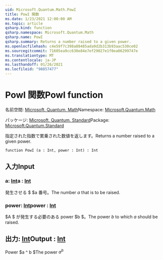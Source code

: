 ```yaml
---
uid: Microsoft.Quantum.Math.PowI
title: PowI 関数
ms.date: 1/23/2021 12:00:00 AM
ms.topic: article
qsharp.kind: function
qsharp.namespace: Microsoft.Quantum.Math
qsharp.name: PowI
qsharp.summary: Returns a number raised to a given power.
ms.openlocfilehash: c4e59f7c398a88485ada9d2b313b93aac530ce02
ms.sourcegitcommit: 71605ea9cc630e84e7ef29027e1f0ea06299747e
ms.translationtype: MT
ms.contentlocale: ja-JP
ms.lasthandoff: 01/26/2021
ms.locfileid: "98857477"
---
```

# <a name="powi-function"></a><span data-ttu-id="88c01-102">PowI 関数</span><span class="sxs-lookup"><span data-stu-id="88c01-102">PowI function</span></span>

<span data-ttu-id="88c01-103">名前空間: [Microsoft. Quantum. Math](xref:Microsoft.Quantum.Math)</span><span class="sxs-lookup"><span data-stu-id="88c01-103">Namespace: [Microsoft.Quantum.Math](xref:Microsoft.Quantum.Math)</span></span>

<span data-ttu-id="88c01-104">パッケージ: [Microsoft. Quantum. Standard](https://nuget.org/packages/Microsoft.Quantum.Standard)</span><span class="sxs-lookup"><span data-stu-id="88c01-104">Package: [Microsoft.Quantum.Standard](https://nuget.org/packages/Microsoft.Quantum.Standard)</span></span>


<span data-ttu-id="88c01-105">指定された指数で累乗された数値を返します。</span><span class="sxs-lookup"><span data-stu-id="88c01-105">Returns a number raised to a given power.</span></span>

```qsharp
function PowI (a : Int, power : Int) : Int
```


## <a name="input"></a><span data-ttu-id="88c01-106">入力</span><span class="sxs-lookup"><span data-stu-id="88c01-106">Input</span></span>

### <a name="a--int"></a><span data-ttu-id="88c01-107">a: [Int](xref:microsoft.quantum.lang-ref.int)</span><span class="sxs-lookup"><span data-stu-id="88c01-107">a : [Int](xref:microsoft.quantum.lang-ref.int)</span></span>

<span data-ttu-id="88c01-108">発生させる $ $a 番号。</span><span class="sxs-lookup"><span data-stu-id="88c01-108">The number $a$ that is to be raised.</span></span>


### <a name="power--int"></a><span data-ttu-id="88c01-109">power: [Int](xref:microsoft.quantum.lang-ref.int)</span><span class="sxs-lookup"><span data-stu-id="88c01-109">power : [Int](xref:microsoft.quantum.lang-ref.int)</span></span>

<span data-ttu-id="88c01-110">$A $ が発生する必要のある power $b $。</span><span class="sxs-lookup"><span data-stu-id="88c01-110">The power $b$ to which $a$ should be raised.</span></span>



## <a name="output--int"></a><span data-ttu-id="88c01-111">出力: [Int](xref:microsoft.quantum.lang-ref.int)</span><span class="sxs-lookup"><span data-stu-id="88c01-111">Output : [Int](xref:microsoft.quantum.lang-ref.int)</span></span>

<span data-ttu-id="88c01-112">Power $a ^ b $</span><span class="sxs-lookup"><span data-stu-id="88c01-112">The power $a^b$</span></span>